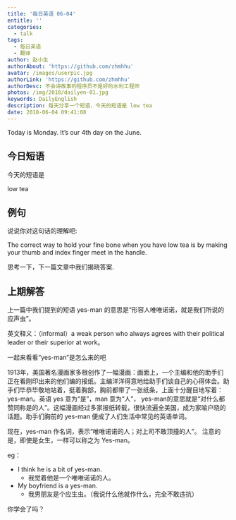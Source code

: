 ```yaml
---
title: '每日英语 06-04'
entitle: ''
categories:
  - talk
tags:
  - 每日英语
  - 翻译
author: 赵小生
authorAbout: 'https://github.com/zhmhhu'
avatar: /images/userpic.jpg
authorLink: 'https://github.com/zhmhhu'
authorDesc: 不会讲故事的程序员不是好的水利工程师
photos: /img/2018/dailyen-01.jpg
keywords: DailyEnglish
description: 每天分享一个短语，今天的短语是 low tea
date: 2018-06-04 09:41:08
---
```


Today is Monday. It’s our 4th day on the June.

## 今日短语

今天的短语是

low tea

## 例句

说说你对这句话的理解吧:

The correct way to hold your fine bone when you have low tea is by making your thumb and index finger meet in the handle.

思考一下，下一篇文章中我们揭晓答案.

## 上期解答

上一篇中我们提到的短语 yes-man 的意思是“形容人唯唯诺诺，就是我们所说的应声虫”。

英文释义：（informal）a weak person who always agrees with their political leader or their superior at work。

一起来看看“yes-man”是怎么来的吧

1913年，美国著名漫画家多根创作了一幅漫画：画面上，一个主编和他的助手们正在看刚印出来的他们编的报纸。主编洋洋得意地给助手们谈自己的心得体会。助手们毕恭毕敬地站着，挺着胸部，胸前都带了一张纸条，上面十分醒目地写着：yes-man。英语 yes 意为“是”，man 意为“人”， yes-man的意思就是“对什么都赞同称是的人”。这幅漫画经过多家报纸转载，很快流遍全美国，成为家喻户晓的话题。助手们胸前的 yes-man 便成了人们生活中常见的英语单词。

现在，yes-man 作名词，表示“唯唯诺诺的人；对上司不敢顶撞的人”。
注意的是，即使是女生，一样可以称之为 Yes-man。
 
eg：
-  I think he is a bit of yes-man.
   -  我觉着他是一个唯唯诺诺的人。
-  My boyfriend is a yes-man.
   -  我男朋友是个应生虫。（我说什么他就作什么，完全不敢违抗）

你学会了吗？
